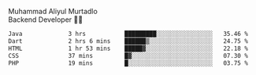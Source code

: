 Muhammad Aliyul Murtadlo
<br>
Backend Developer 👨‍💻
<br>
<!--START_SECTION:waka-->

```txt
Java             3 hrs           █████████░░░░░░░░░░░░░░░░   35.46 %
Dart             2 hrs 6 mins    ██████▒░░░░░░░░░░░░░░░░░░   24.75 %
HTML             1 hr 53 mins    █████▓░░░░░░░░░░░░░░░░░░░   22.18 %
CSS              37 mins         █▓░░░░░░░░░░░░░░░░░░░░░░░   07.30 %
PHP              19 mins         █░░░░░░░░░░░░░░░░░░░░░░░░   03.75 %
```

<!--END_SECTION:waka-->
